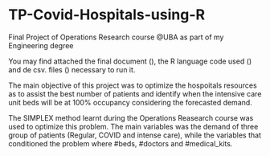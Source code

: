 # TP-Covid-Hospitals-using-R
Final Project of Operations Research course @UBA as part of my Engineering degree

You may find attached the final document (), the R language code used () and de csv. files () necessary to run it.

The main objective of this project was to optimize the hospoitals resources as to assist the best number of patients and identify when the intensive care unit beds will be at 100% occupancy considering the forecasted demand.

The SIMPLEX method learnt during the Operations Reasearch course was used to optimize this problem. The main variables was the demand of three group of patients (Regular, COVID and intense care), while the variables that conditioned the problem where #beds, #doctors and #medical_kits.
